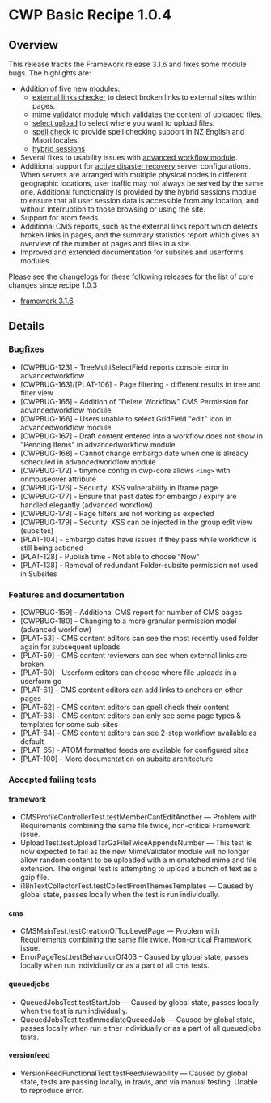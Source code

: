 # CWP Basic Recipe 1.0.4

## Overview

This release tracks the Framework release 3.1.6 and fixes some module bugs. The highlights are:

* Addition of five new modules:
  * [external links checker](https://github.com/silverstripe-labs/silverstripe-externallinks)
    to detect broken links to external sites within pages.
  * [mime validator](https://github.com/silverstripe-labs/silverstripe-mimevalidator)
    module which validates the content of uploaded files.
  * [select upload](https://github.com/silverstripe-labs/silverstripe-selectupload)
    to select where you want to upload files.
  * [spell check](https://github.com/silverstripe-labs/silverstripe-spellcheck)
    to provide spell checking support in NZ English and Maori locales.
  * [hybrid sessions](https://github.com/silverstripe-labs/silverstripe-hybridsessions)
* Several fixes to usability issues with
   [advanced workflow module](https://github.com/silverstripe-australia/advancedworkflow).
* Additional support for [active disaster recovery](https://www.cwp.govt.nz/about/selecting-the-attributes-of-the-common-web-platform-instance-for-your-websites/#disaster-recovery-options)
   server configurations. When servers are arranged with multiple physical nodes in different geographic locations,
   user traffic may not always be served by the same one. Additional functionality is provided by the hybrid
   sessions module to ensure that all user session data is accessible from any location, and without
   interruption to those browsing or using the site.
* Support for atom feeds.
* Additional CMS reports, such as the external links report which detects broken links in pages, and the
  summary statistics report which gives an overview of the number of pages and files in a site.
* Improved and extended documentation for subsites and userforms modules.

Please see the changelogs for these following releases for the list of core changes since recipe 1.0.3

 * [framework 3.1.6](http://doc.silverstripe.org/framework/en/3.1/changelogs/3.1.6)

## Details

### Bugfixes

 * [CWPBUG-123] - TreeMultiSelectField reports console error in advancedworkflow
 * [CWPBUG-163]/[PLAT-106] - Page filtering - different results in tree and filter view
 * [CWPBUG-165] - Addition of "Delete Workflow" CMS Permission for advancedworkflow module
 * [CWPBUG-166] - Users unable to select GridField "edit" icon in advancedworkflow module
 * [CWPBUG-167] - Draft content entered into a workflow does not show in "Pending Items" in advancedworkflow module
 * [CWPBUG-168] - Cannot change embargo date when one is already scheduled in advancedworkflow module
 * [CWPBUG-172] - tinymce config in cwp-core allows `<img>` with onmouseover attribute
 * [CWPBUG-176] - Security: XSS vulnerability in Iframe page
 * [CWPBUG-177] - Ensure that past dates for embargo / expiry are handled elegantly (advanced workflow)
 * [CWPBUG-178] - Page filters are not working as expected
 * [CWPBUG-179] - Security: XSS can be injected in the group edit view (subsites)
 * [PLAT-104] - Embargo dates have issues if they pass while workflow is still being actioned
 * [PLAT-128] - Publish time - Not able to choose "Now"
 * [PLAT-138] - Removal of redundant Folder-subsite permission not used in Subsites

### Features and documentation

 * [CWPBUG-159] - Additional CMS report for number of CMS pages
 * [CWPBUG-180] - Changing to a more granular permission model (advanced workflow)
 * [PLAT-53] - CMS content editors can see the most recently used folder again for subsequent uploads.
 * [PLAT-59] - CMS content reviewers can see when external links are broken
 * [PLAT-60] - Userform editors can choose where file uploads in a userform go
 * [PLAT-61] - CMS content editors can add links to anchors on other pages
 * [PLAT-62] - CMS content editors can spell check their content
 * [PLAT-63] - CMS content editors can only see some page types & templates for some sub-sites
 * [PLAT-64] - CMS content editors can see 2-step workflow available as default
 * [PLAT-65] - ATOM formatted feeds are available for configured sites
 * [PLAT-100] - More documentation on subsite architecture

### Accepted failing tests

#### framework

* CMSProfileControllerTest.testMemberCantEditAnother — Problem with Requirements combining the same file twice,
  non-critical Framework issue.
* UploadTest.testUploadTarGzFileTwiceAppendsNumber — This test is now expected to fail as the new MimeValidator
  module will no longer allow random content to be uploaded with a mismatched mime and file extension.
  The original test is attempting to upload a bunch of text as a gzip file.
* i18nTextCollectorTest.testCollectFromThemesTemplates — Caused by global state, passes locally when the test is
  run individually.

#### cms

* CMSMainTest.testCreationOfTopLevelPage — Problem with Requirements combining the same file twice. Non-critical
  Framework issue.
* ErrorPageTest.testBehaviourOf403 - Caused by global state, passes locally when run individually or as a part of
  all cms tests.

#### queuedjobs

* QueuedJobsTest.testStartJob — Caused by global state, passes locally when the test is run individually.
* QueuedJobsTest.testImmediateQueuedJob — Caused by global state, passes locally when run either individually or as
  a part of all queuedjobs tests.

#### versionfeed

* VersionFeedFunctionalTest.testFeedViewability — Caused by global state, tests are passing locally, in travis,
  and via manual testing. Unable to reproduce error.

